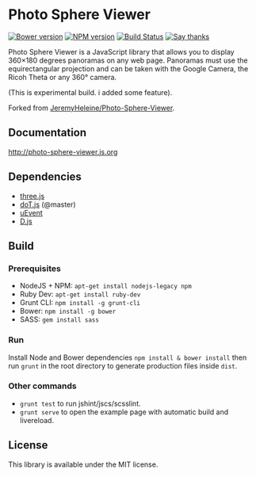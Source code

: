 # Photo Sphere Viewer

[![Bower version](https://img.shields.io/bower/v/Photo-Sphere-Viewer.svg?style=flat-square)](http://photo-sphere-viewer.js.org)
[![NPM version](https://img.shields.io/npm/v/photo-sphere-viewer.svg?style=flat-square)](https://www.npmjs.com/package/photo-sphere-viewer)
[![Build Status](https://img.shields.io/travis/mistic100/Photo-Sphere-Viewer/master.svg?style=flat-square)](https://travis-ci.org/mistic100/Photo-Sphere-Viewer)
[![Say thanks](https://img.shields.io/badge/SayThanks.io-%E2%98%80-1EAEDB.svg?style=flat-square)](https://saythanks.io/to/mistic100)

Photo Sphere Viewer is a JavaScript library that allows you to display 360×180 degrees panoramas on any web page. Panoramas must use the equirectangular projection and can be taken with the Google Camera, the Ricoh Theta or any 360° camera.

(This is experimental build. i added some feature).

Forked from [JeremyHeleine/Photo-Sphere-Viewer](https://github.com/JeremyHeleine/Photo-Sphere-Viewer).

## Documentation
http://photo-sphere-viewer.js.org

## Dependencies
 * [three.js](http://threejs.org)
 * [doT.js](http://olado.github.io/doT) (@master)
 * [uEvent](https://github.com/mistic100/uEvent)
 * [D.js](http://malko.github.io/D.js)

## Build

### Prerequisites
 * NodeJS + NPM: `apt-get install nodejs-legacy npm`
 * Ruby Dev: `apt-get install ruby-dev`
 * Grunt CLI: `npm install -g grunt-cli`
 * Bower: `npm install -g bower`
 * SASS: `gem install sass`

### Run

Install Node and Bower dependencies `npm install & bower install` then run `grunt` in the root directory to generate production files inside `dist`.

### Other commands

 * `grunt test` to run jshint/jscs/scsslint.
 * `grunt serve` to open the example page with automatic build and livereload.

## License
This library is available under the MIT license.
